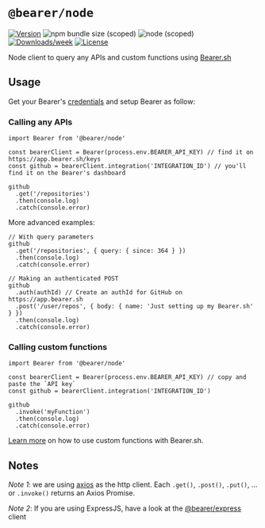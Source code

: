 # `@bearer/node`

[![Version](https://img.shields.io/npm/v/@bearer/logger.svg)](https://npmjs.org/package/@bearer/logger)
![npm bundle size (scoped)](https://img.shields.io/bundlephobia/minzip/@bearer/logger.svg)
![node (scoped)](https://img.shields.io/node/v/@bearer/node.svg)
[![Downloads/week](https://img.shields.io/npm/dw/@bearer/logger.svg)](https://npmjs.org/package/@bearer/logger)
[![License](https://img.shields.io/npm/l/@bearer/logger.svg)](https://github.com/Bearer/bearer/packages/logger/blob/master/package.json)

Node client to query any APIs and custom functions using [Bearer.sh](https://www.bearer.sh)

## Usage

Get your Bearer's [credentials](https://app.bearer.sh/keys) and setup Bearer as follow:

### Calling any APIs

```tsx
import Bearer from '@bearer/node'

const bearerClient = Bearer(process.env.BEARER_API_KEY) // find it on https://app.bearer.sh/keys
const github = bearerClient.integration('INTEGRATION_ID') // you'll find it on the Bearer's dashboard

github
  .get('/repositories')
  .then(console.log)
  .catch(console.error)
```

More advanced examples:

```tsx
// With query parameters
github
  .get('/repositories', { query: { since: 364 } })
  .then(console.log)
  .catch(console.error)

// Making an authenticated POST
github
  .auth(authId) // Create an authId for GitHub on https://app.bearer.sh
  .post('/user/repos', { body: { name: 'Just setting up my Bearer.sh' } })
  .then(console.log)
  .catch(console.error)
```

### Calling custom functions

```tsx
import Bearer from '@bearer/node'

const bearerClient = Bearer(process.env.BEARER_API_KEY) // copy and paste the `API key`
const github = bearerClient.integration('INTEGRATION_ID')

github
  .invoke('myFunction')
  .then(console.log)
  .catch(console.error)
```

[Learn more](https://docs.bearer.sh/working-with-bearer/manipulating-apis) on how to use custom functions with Bearer.sh.

## Notes

_Note 1_: we are using [axios](https://github.com/axios/axios) as the http client. Each `.get()`, `.post()`, `.put()`, ... or `.invoke()` returns an Axios Promise.

_Note 2_: If you are using ExpressJS, have a look at the [@bearer/express](https://github.com/Bearer/bearer/tree/master/packages/express) client
